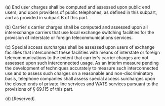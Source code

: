 (a) End user charges shall be computed and assessed upon public end users, and upon providers of public telephones, as defined in this subpart, and as provided in subpart B of this part.

(b) Carrier's carrier charges shall be computed and assessed upon all interexchange carriers that use local exchange switching facilities for the provision of interstate or foreign telecommunications services.
              

(c) Special access surcharges shall be assessed upon users of exchange facilities that interconnect these facilities with means of interstate or foreign telecommunications to the extent that carrier's carrier charges are not assessed upon such interconnected usage. As an interim measure pending the development of techniques accurately to measure such interconnected use and to assess such charges on a reasonable and non-discriminatory basis, telephone companies shall assess special access surcharges upon the closed ends of private line services and WATS services pursuant to the provisions of § 69.115 of this part.

(d) [Reserved]

